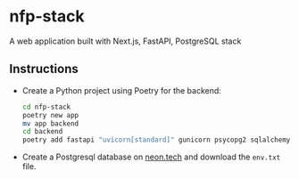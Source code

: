 # nfp-stack
A web application built with Next.js, FastAPI, PostgreSQL stack

## Instructions

- Create a Python project using Poetry for the backend:
  ```bash
  cd nfp-stack
  poetry new app
  mv app backend
  cd backend
  poetry add fastapi "uvicorn[standard]" gunicorn psycopg2 sqlalchemy alembic "databases[postgresql]" python-dotenv
  ```
- Create a Postgresql database on [neon.tech](https://neon.tech/) and download the `env.txt` file.
